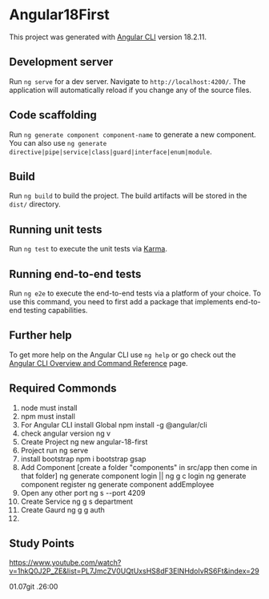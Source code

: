 # Angular18First

This project was generated with [Angular CLI](https://github.com/angular/angular-cli) version 18.2.11.

## Development server

Run `ng serve` for a dev server. Navigate to `http://localhost:4200/`. The application will automatically reload if you change any of the source files.

## Code scaffolding

Run `ng generate component component-name` to generate a new component. You can also use `ng generate directive|pipe|service|class|guard|interface|enum|module`.

## Build

Run `ng build` to build the project. The build artifacts will be stored in the `dist/` directory.

## Running unit tests

Run `ng test` to execute the unit tests via [Karma](https://karma-runner.github.io).

## Running end-to-end tests

Run `ng e2e` to execute the end-to-end tests via a platform of your choice. To use this command, you need to first add a package that implements end-to-end testing capabilities.

## Further help

To get more help on the Angular CLI use `ng help` or go check out the [Angular CLI Overview and Command Reference](https://angular.dev/tools/cli) page.

## Required Commonds

1. node must install
2. npm must install
3. For Angular CLI install Global
	npm install -g @angular/cli
4. check angular version
	ng v
5. Create Project
       ng new angular-18-first
6. Project run
	ng serve
7. install bootstrap
	npm i bootstrap gsap
8. Add Component  [create a folder "components" in src/app then come in that folder]
	ng generate component login   || ng g c login
	ng generate component register
	ng generate component addEmployee
9. Open any other port 
	ng s --port 4209
10. Create Service
	ng g s department
11. Create Gaurd
	ng g g auth
12.

## Study Points

https://www.youtube.com/watch?v=1hkQ0J2P_ZE&list=PL7JmcZV0UQtUxsHS8dF3EINHdoIvRS6Ft&index=29

01.07git .26:00